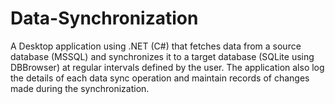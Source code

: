 # Data-Synchronization
A Desktop application using .NET (C#) that fetches data from a source database (MSSQL) and synchronizes it to a target database (SQLite using DBBrowser) at regular intervals defined by the user. The application also log the details of each data sync operation and maintain records of changes made during the synchronization.

